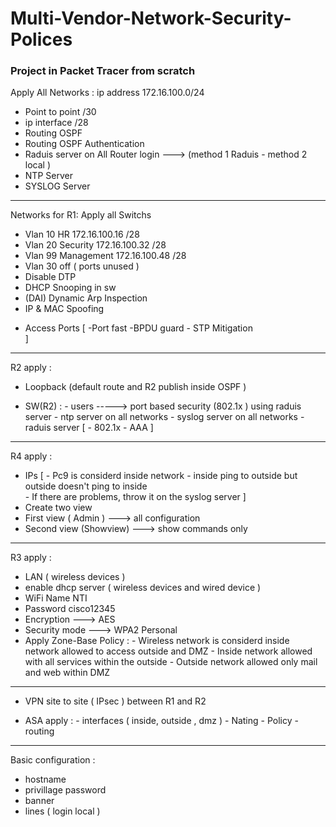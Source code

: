 # Multi-Vendor-Network-Security-Polices
 
### Project in Packet Tracer from scratch
Apply All Networks  :
   ip address 172.16.100.0/24
- Point to point    /30
- ip interface   /28
- Routing OSPF 
- Routing OSPF Authentication
- Raduis server on All Router login ---> (method 1 Raduis - method 2 local )
- NTP Server
- SYSLOG Server 
- ---------------------------------------------
Networks for R1: 
  Apply all Switchs
- Vlan 10 HR  172.16.100.16  /28
- Vlan 20 Security 172.16.100.32  /28
- Vlan 99 Management 172.16.100.48  /28
- Vlan 30 off ( ports unused ) 
- Disable DTP
- DHCP Snooping in sw
- (DAI) Dynamic Arp Inspection
- IP & MAC Spoofing 


* Access Ports [
                             -Port fast 
                             -BPDU guard 
                             - STP Mitigation  
                            ]
- ---------------------------------------------
R2  apply : 
 - Loopback (default route and R2 publish inside OSPF )

 - SW(R2) :
       - users ----->  port based security (802.1x ) using raduis server 
       - ntp server on all networks 
       - syslog server on all networks 
       - raduis server [
                                    - 802.1x 
                                    - AAA
                                  ]
- ---------------------------------------------
R4  apply :
 - IPs   [ 
              - Pc9 is considerd inside network 
              - inside  ping to outside but  outside doesn't ping to inside  
              - If there are problems, throw it on the syslog server
            ]
- Create two view 
- First view ( Admin ) --->  all configuration
- Second view (Showview) ---> show commands only

- ---------------------------------------------
R3 apply : 
 - LAN ( wireless devices ) 
 - enable dhcp server ( wireless devices and wired device )
 - WiFi Name NTI 
 - Password cisco12345 
 - Encryption ---> AES
 - Security mode ---> WPA2 Personal 
 - Apply Zone-Base Policy :
                               -  Wireless network is considerd inside network allowed to access outside and DMZ 
                               -  Inside network allowed with all services within the outside
                               -  Outside network allowed only mail and web within DMZ

- ---------------------------------------------
- VPN site to site ( IPsec ) between  R1 and R2  

- ASA apply : 
            - interfaces ( inside, outside , dmz )
            - Nating
            - Policy
            - routing 
- ---------------------------------------------
Basic configuration : 
- hostname 
- privillage password 
- banner 
- lines ( login local ) 
            



